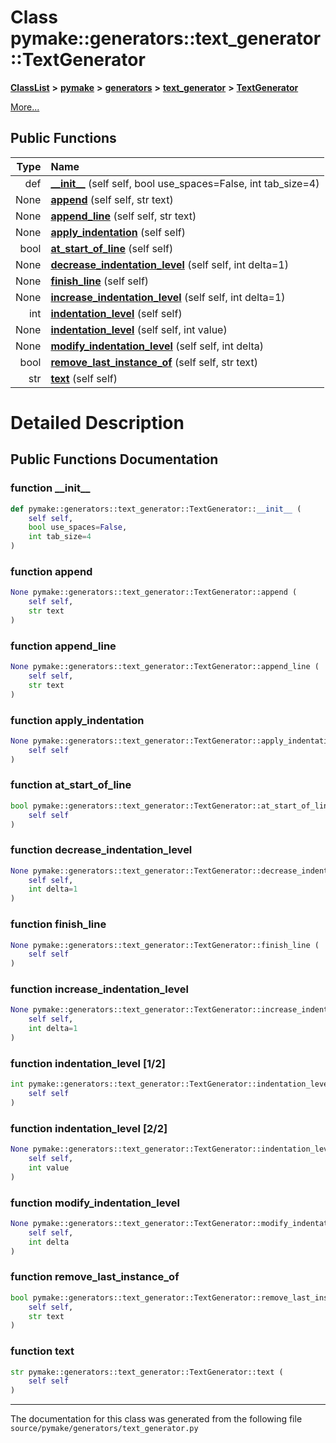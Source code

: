 
# Class pymake::generators::text\_generator::TextGenerator



[**ClassList**](annotated.md) **>** [**pymake**](namespacepymake.md) **>** [**generators**](namespacepymake_1_1generators.md) **>** [**text\_generator**](namespacepymake_1_1generators_1_1text__generator.md) **>** [**TextGenerator**](classpymake_1_1generators_1_1text__generator_1_1TextGenerator.md)



[More...](#detailed-description)
















## Public Functions

| Type | Name |
| ---: | :--- |
|  def | [**\_\_init\_\_**](#function-__init__) (self self, bool use\_spaces=False, int tab\_size=4) <br> |
|  None | [**append**](#function-append) (self self, str text) <br> |
|  None | [**append\_line**](#function-append_line) (self self, str text) <br> |
|  None | [**apply\_indentation**](#function-apply_indentation) (self self) <br> |
|  bool | [**at\_start\_of\_line**](#function-at_start_of_line) (self self) <br> |
|  None | [**decrease\_indentation\_level**](#function-decrease_indentation_level) (self self, int delta=1) <br> |
|  None | [**finish\_line**](#function-finish_line) (self self) <br> |
|  None | [**increase\_indentation\_level**](#function-increase_indentation_level) (self self, int delta=1) <br> |
|  int | [**indentation\_level**](#function-indentation_level-12) (self self) <br> |
|  None | [**indentation\_level**](#function-indentation_level-22) (self self, int value) <br> |
|  None | [**modify\_indentation\_level**](#function-modify_indentation_level) (self self, int delta) <br> |
|  bool | [**remove\_last\_instance\_of**](#function-remove_last_instance_of) (self self, str text) <br> |
|  str | [**text**](#function-text) (self self) <br> |








# Detailed Description


 


    
## Public Functions Documentation


### function \_\_init\_\_ 


```Python
def pymake::generators::text_generator::TextGenerator::__init__ (
    self self,
    bool use_spaces=False,
    int tab_size=4
) 
```



 


        

### function append 


```Python
None pymake::generators::text_generator::TextGenerator::append (
    self self,
    str text
) 
```



 


        

### function append\_line 


```Python
None pymake::generators::text_generator::TextGenerator::append_line (
    self self,
    str text
) 
```



 


        

### function apply\_indentation 


```Python
None pymake::generators::text_generator::TextGenerator::apply_indentation (
    self self
) 
```



 


        

### function at\_start\_of\_line 


```Python
bool pymake::generators::text_generator::TextGenerator::at_start_of_line (
    self self
) 
```



 


        

### function decrease\_indentation\_level 


```Python
None pymake::generators::text_generator::TextGenerator::decrease_indentation_level (
    self self,
    int delta=1
) 
```



 


        

### function finish\_line 


```Python
None pymake::generators::text_generator::TextGenerator::finish_line (
    self self
) 
```



 


        

### function increase\_indentation\_level 


```Python
None pymake::generators::text_generator::TextGenerator::increase_indentation_level (
    self self,
    int delta=1
) 
```



 


        

### function indentation\_level [1/2]


```Python
int pymake::generators::text_generator::TextGenerator::indentation_level (
    self self
) 
```



 


        

### function indentation\_level [2/2]


```Python
None pymake::generators::text_generator::TextGenerator::indentation_level (
    self self,
    int value
) 
```



 


        

### function modify\_indentation\_level 


```Python
None pymake::generators::text_generator::TextGenerator::modify_indentation_level (
    self self,
    int delta
) 
```



 


        

### function remove\_last\_instance\_of 


```Python
bool pymake::generators::text_generator::TextGenerator::remove_last_instance_of (
    self self,
    str text
) 
```



 


        

### function text 


```Python
str pymake::generators::text_generator::TextGenerator::text (
    self self
) 
```



 


        

------------------------------
The documentation for this class was generated from the following file `source/pymake/generators/text_generator.py`